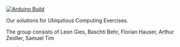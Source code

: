 [![Arduino Build](https://github.com/SeeBehr/UbiquitousComputing/actions/workflows/arduino-build.yml/badge.svg)](https://github.com/SeeBehr/UbiquitousComputing/actions/workflows/arduino-build.yml)

Our solutions for Ubiqutious Computing Exercises.

The group consists of Leon Gies, Baschti Behr, Florian Hauser, Arthur Zeidler, Samuel Tim
